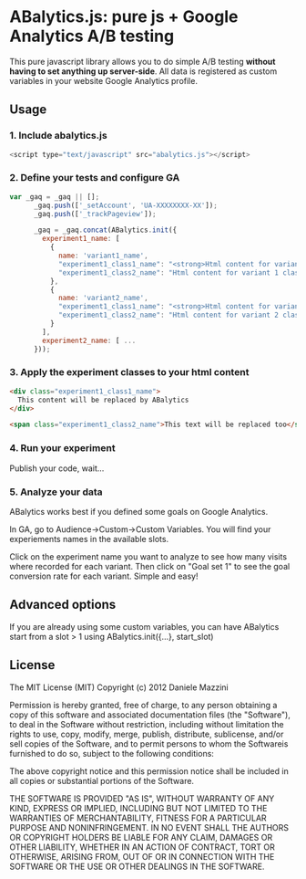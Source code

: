 ABalytics.js: pure js + Google Analytics A/B testing
====================================================================

This pure javascript library allows you to do simple A/B testing **without having to set anything up server-side**. All data is registered as custom variables in your website Google Analytics profile.

Usage
-----

### 1. Include abalytics.js
```javascript
<script type="text/javascript" src="abalytics.js"></script>
```
### 2. Define your tests and configure GA
```javascript
var _gaq = _gaq || [];
      _gaq.push(['_setAccount', 'UA-XXXXXXXX-XX']);
      _gaq.push(['_trackPageview']);

      _gaq = _gaq.concat(ABalytics.init({
        experiment1_name: [
          {
            name: 'variant1_name',
            "experiment1_class1_name": "<strong>Html content for variant 1 class 1</strong>",
            "experiment1_class2_name": "Html content for variant 1 class 2"
          },
          {
            name: 'variant2_name',
            "experiment1_class1_name": "<strong>Html content for variant 2 class 1</strong>",
            "experiment1_class2_name": "Html content for variant 2 class 2"
          }
        ],
        experiment2_name: [ ...
      }));
```
### 3. Apply the experiment classes to your html content
```html
<div class="experiment1_class1_name">
  This content will be replaced by ABalytics
</div>

<span class="experiment1_class2_name">This text will be replaced too</span>
```

### 4. Run your experiment

Publish your code, wait...

### 5. Analyze your data

ABalytics works best if you defined some goals on Google Analytics.

In GA, go to Audience->Custom->Custom Variables. You will find your experiements names in the available slots.

Click on the experiment name you want to analyze to see how many visits where recorded for each variant. Then click on "Goal set 1" to see the goal conversion rate for each variant. Simple and easy!

Advanced options
----------------

If you are already using some custom variables, you can have ABalytics start from a slot > 1 using ABalytics.init({...}, start_slot)

License
-------

The MIT License (MIT)
Copyright (c) 2012 Daniele Mazzini

Permission is hereby granted, free of charge, to any person obtaining a copy of this software and associated documentation files (the "Software"), to deal in the Software without restriction, including without limitation the rights to use, copy, modify, merge, publish, distribute, sublicense, and/or sell copies of the Software, and to permit persons to whom the Softwareis furnished to do so, subject to the following conditions:

The above copyright notice and this permission notice shall be included in all copies or substantial portions of the Software.

THE SOFTWARE IS PROVIDED "AS IS", WITHOUT WARRANTY OF ANY KIND, EXPRESS OR IMPLIED, INCLUDING BUT NOT LIMITED TO THE WARRANTIES OF MERCHANTABILITY, FITNESS FOR A PARTICULAR PURPOSE AND NONINFRINGEMENT. IN NO EVENT SHALL THE AUTHORS OR COPYRIGHT HOLDERS BE LIABLE FOR ANY CLAIM, DAMAGES OR OTHER LIABILITY, WHETHER IN AN ACTION OF CONTRACT, TORT OR OTHERWISE, ARISING FROM, OUT OF OR IN CONNECTION WITH THE SOFTWARE OR THE USE OR OTHER DEALINGS IN THE SOFTWARE.